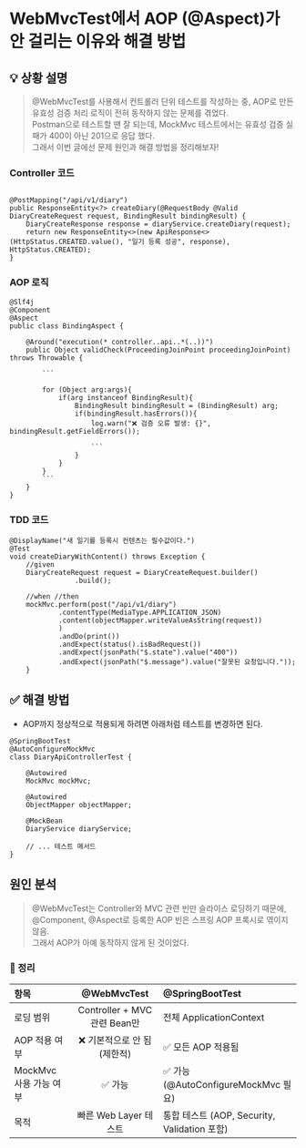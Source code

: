 # WebMvcTest에서 AOP (@Aspect)가 안 걸리는 이유와 해결 방법

## 💡 상황 설명
> @WebMvcTest를 사용해서 컨트롤러 단위 테스트를 작성하는 중, AOP로 만든 유효성 검증 처리 로직이 전혀 동작하지 않는 문제를 겪었다.  
> Postman으로 테스트할 땐 잘 되는데, MockMvc 테스트에서는 유효성 검증 실패가 400이 아닌 201으로 응답 했다.   
> 그래서 이번 글에선 문제 원인과 해결 방법을 정리해보자!

### Controller 코드
``` 

@PostMapping("/api/v1/diary")
public ResponseEntity<?> createDiary(@RequestBody @Valid DiaryCreateRequest request, BindingResult bindingResult) {
    DiaryCreateResponse response = diaryService.createDiary(request);
    return new ResponseEntity<>(new ApiResponse<>(HttpStatus.CREATED.value(), "일기 등록 성공", response), HttpStatus.CREATED);
}
``` 

### AOP 로직
``` 
@Slf4j
@Component
@Aspect
public class BindingAspect {

    @Around("execution(* controller..api..*(..))")
    public Object validCheck(ProceedingJoinPoint proceedingJoinPoint) throws Throwable {
        
        ``` 
        
        for (Object arg:args){
            if(arg instanceof BindingResult){
                BindingResult bindingResult = (BindingResult) arg;
                if(bindingResult.hasErrors()){
                    log.warn("❌ 검증 오류 발생: {}", bindingResult.getFieldErrors());

                    ``` 
                }
            }
        }
        ``` 
    }
}
``` 
### TDD 코드
``` 
@DisplayName("새 일기를 등록시 컨텐츠는 필수값이다.")
@Test
void createDiaryWithContent() throws Exception {
    //given
    DiaryCreateRequest request = DiaryCreateRequest.builder()
                .build();

    //when //then
    mockMvc.perform(post("/api/v1/diary")
            .contentType(MediaType.APPLICATION_JSON)
            .content(objectMapper.writeValueAsString(request))
            )
            .andDo(print())
            .andExpect(status().isBadRequest())
            .andExpect(jsonPath("$.state").value("400"))
            .andExpect(jsonPath("$.message").value("잘못된 요청입니다."));
    }
``` 

## ✅ 해결 방법
- AOP까지 정상적으로 적용되게 하려면 아래처럼 테스트를 변경하면 된다.
``` 
@SpringBootTest
@AutoConfigureMockMvc
class DiaryApiControllerTest {

    @Autowired
    MockMvc mockMvc;

    @Autowired
    ObjectMapper objectMapper;

    @MockBean
    DiaryService diaryService;

    // ... 테스트 메서드
}
``` 

## 원인 분석
> @WebMvcTest는 Controller와 MVC 관련 빈만 슬라이스 로딩하기 때문에,  
> @Component, @Aspect로 등록한 AOP 빈은 스프링 AOP 프록시로 엮이지 않음.  
> 그래서 AOP가 아예 동작하지 않게 된 것이었다.

### 📝 정리
| 항목               |        	@WebMvcTest         | @SpringBootTest                       |
|:-----------------|:---------------------------:|:--------------------------------------|
| 로딩 범위            | Controller + MVC 관련 Bean만   | 전체 ApplicationContext                 |
| AOP 적용 여부        |      ❌ 기본적으로 안 됨 (제한적)      | ✅ 모든 AOP 적용됨                          |
| MockMvc 사용 가능 여부 |            ✅ 가능             | ✅ 가능 (@AutoConfigureMockMvc 필요)       |
| 목적               |      빠른 Web Layer 테스트       | 통합 테스트 (AOP, Security, Validation 포함) |



